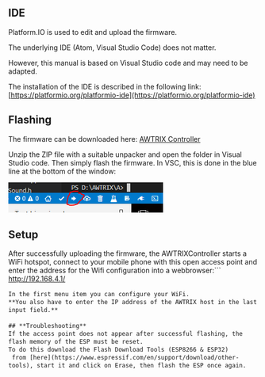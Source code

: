 ## **IDE**

Platform.IO is used to edit and upload the firmware.

The underlying IDE (Atom, Visual Studio Code) does not matter.

However, this manual is based on Visual Studio code and may need to be adapted.

The installation of the IDE is described in the following link:
[https://platformio.org/platformio-ide](https://platformio.org/platformio-ide)

## **Flashing**

The firmware can be downloaded here:
[AWTRIX Controller](#)


Unzip the ZIP file with a suitable unpacker and open the folder in Visual Studio code. Then simply flash the firmware. In VSC, this is done in the blue line at the bottom of the window:  

![image alt text](assets/image_2.png)

## **Setup**
After successfully uploading the firmware, the AWTRIXController starts a WiFi hotspot, connect to your mobile phone with this open access point and enter the address for the Wifi configuration into a webbrowser:```
http://192.168.4.1/  
```  
In the first menu item you can configure your WiFi.  
**You also have to enter the IP address of the AWTRIX host in the last input field.**

## **Troubleshooting**
If the access point does not appear after successful flashing, the flash memory of the ESP must be reset.
To do this download the Flash Download Tools (ESP8266 & ESP32)
 from [here](https://www.espressif.com/en/support/download/other-tools), start it and click on Erase, then flash the ESP once again.
